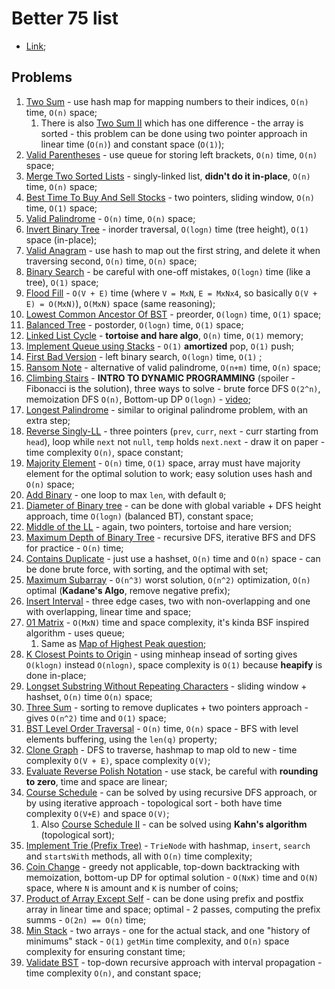 # Better 75 list

- [Link](https://www.techinterviewhandbook.org/grind75/);

## Problems

1. [Two Sum](./1_TwoSum.py) - use hash map for mapping numbers to their indices, `O(n)` time, `O(n)` space;
   1. There is also [Two Sum II](https://leetcode.com/problems/two-sum-ii-input-array-is-sorted/) which has one difference - the array is sorted - this problem can be done using two pointer approach in linear time (`O(n)`) and constant space (`O(1)`);
2. [Valid Parentheses](./2_ValidParentheses.py) - use queue for storing left brackets, `O(n)` time, `O(n)` space;
3. [Merge Two Sorted Lists](./3_MergeTwoSortedLists.py) - singly-linked list, **didn't do it in-place**, `O(n)` time, `O(n)` space;
4. [Best Time To Buy And Sell Stocks](./4_BestTimeToBuyAndSellStocks.py) - two pointers, sliding window, `O(n)` time, `O(1)` space;
5. [Valid Palindrome](./5_ValidPalindrome.py) - `O(n)` time, `O(n)` space;
6. [Invert Binary Tree](./6_InvertBinaryTree.py) - inorder traversal, `O(logn)` time (tree height), `O(1)` space (in-place);
7. [Valid Anagram](./7_ValidAnagram.py) - use hash to map out the first string, and delete it when traversing second, `O(n)` time, `O(n)` space;
8. [Binary Search](./8_BinarySearch.py) - be careful with one-off mistakes, `O(logn)` time (like a tree), `O(1)` space;
9. [Flood Fill](./9_FloodFill.py) - `O(V + E)` time (where `V = MxN`, `E = MxNx4`, so basically `O(V + E) = O(MxN)`), `O(MxN)` space (same reasoning);
10. [Lowest Common Ancestor Of BST](./10_LowestCommonAncestorOfBST.py) - preorder, `O(logn)` time, `O(1)` space;
11. [Balanced Tree](./11_BalancedTree.py) - postorder, `O(logn)` time, `O(1)` space;
12. [Linked List Cycle](./12_LinkedListCycle.py) - **tortoise and hare algo**, `O(n)` time, `O(1)` memory;
13. [Implement Queue using Stacks](./13_ImplementQueueUsingStacks.py) - `O(1)` **amortized** pop, `O(1)` push;
14. [First Bad Version](./14_FirstBadVersion.py) - left binary search, `O(logn)` time, `O(1)` ;
15. [Ransom Note](./15_RansomNote.py) - alternative of valid palindrome, `O(n+m)` time, `O(n)` space;
16. [Climbing Stairs](./16_ClimbingStairs.py) - **INTRO TO DYNAMIC PROGRAMMING** (spoiler - Fibonacci is the solution), three ways to solve - brute force DFS `O(2^n)`, memoization DFS `O(n)`, Bottom-up DP `O(logn)` - [video](https://www.youtube.com/watch?v=Y0lT9Fck7qI);
17. [Longest Palindrome](./17_LongestPalindrome.py) - similar to original palindrome problem, with an extra step;
18. [Reverse Singly-LL](./18_ReverseLL.py) - three pointers (`prev`, `curr`, `next` - curr starting from `head`), loop while `next` not `null`, `temp` holds `next.next` - draw it on paper - time complexity `O(n)`, space constant;
19. [Majority Element](./19_MajorityElement.py) - `O(n)` time, `O(1)` space, array must have majority element for the optimal solution to work; easy solution uses hash and `O(n)` space;
20. [Add Binary](./20_AddBinary.py) - one loop to max `len`, with default `0`;
21. [Diameter of Binary tree](./21_DiameterOfBinaryTree.py) - can be done with global variable + DFS height approach, time `O(logn)` (balanced BT), constant space;
22. [Middle of the LL](./22_MiddleOfTheLL.py) - again, two pointers, tortoise and hare version;
23. [Maximum Depth of Binary Tree](./23_MaximumDepthOfBT.py) - recursive DFS, iterative BFS and DFS for practice - `O(n)` time;
24. [Contains Duplicate](./24_ContainsDuplicate.py) - just use a hashset, `O(n)` time and `O(n)` space - can be done brute force, with sorting, and the optimal with set;
25. [Maximum Subarray](./25_MaximumSubarray.py) - `O(n^3)` worst solution, `O(n^2)` optimization, `O(n)` optimal (**Kadane's Algo**, remove negative prefix);
26. [Insert Interval](./26_InsertInterval.py) - three edge cases, two with non-overlapping and one with overlapping, linear time and space;
27. [01 Matrix](./27_01Matrix.py) - `O(MxN)` time and space complexity, it's kinda BSF inspired algorithm - uses queue;
    1. Same as [Map of Highest Peak question](https://leetcode.com/problems/map-of-highest-peak/description/);
28. [K Closest Points to Origin](./28_KClosestPointsToOrigin.py) - using minheap insead of sorting gives `O(klogn)` instead `O(nlogn)`, space complexity is `O(1)` because **heapify** is done in-place;
29. [Longset Substring Without Repeating Characters](./29_LongestSubstringWithoutRepeatingCharacters.py) - sliding window + hashset, `O(n)` time `O(n)` space;
30. [Three Sum](./30_ThreeSum.py) - sorting to remove duplicates + two pointers approach - gives `O(n^2)` time and `O(1)` space;
31. [BST Level Order Traversal](./31_LevelOrderTraversal.py) - `O(n)` time, `O(n)` space - BFS with level elements buffering, using the `len(q)` property;
32. [Clone Graph](./32_CloneGraph.py) - DFS to traverse, hashmap to map old to new - time complexity `O(V + E)`, space complexity `O(V)`;
33. [Evaluate Reverse Polish Notation](./33_EvaluateReversePolishNotation.py) - use stack, be careful with **rounding to zero**, time and space are linear;
34. [Course Schedule](./34_CourseSchedule.py) - can be solved by using recursive DFS approach, or by using iterative approach - topological sort - both have time complexity `O(V+E)` and space `O(V)`;
    1. Also [Course Schedule II](./32_2_CourseScheduleII.py) - can be solved using **Kahn's algorithm** (topological sort);
35. [Implement Trie (Prefix Tree)](./35_ImplementTrie.py) - `TrieNode` with hashmap, `insert`, `search` and `startsWith` methods, all with `O(n)` time complexity;
36. [Coin Change](./36_CoinChange.py) - greedy not applicable, top-down backtracking with memoization, bottom-up DP for optimal solution - `O(NxK)` time and `O(N)` space, where `N` is amount and `K` is number of coins;
37. [Product of Array Except Self](./37_ProductOfArrayExceptSelf.py) - can be done using prefix and postfix array in linear time and space; optimal - 2 passes, computing the prefix summs - `O(2n) == O(n)` time;
38. [Min Stack](./38_MinStack.py) - two arrays - one for the actual stack, and one "history of minimums" stack - `O(1)` `getMin` time complexity, and `O(n)` space complexity for ensuring constant time;
39. [Validate BST](./39_ValidateBST.py) - top-down recursive approach with interval propagation - time complexity `O(n)`, and constant space;
